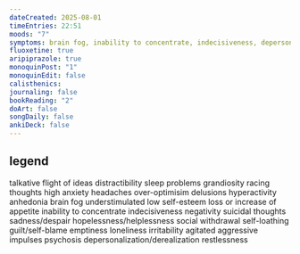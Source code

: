 ```yaml
---
dateCreated: 2025-08-01
timeEntries: 22:51
moods: "7"
symptoms: brain fog, inability to concentrate, indecisiveness, depersonalization/derealization, restlessness
fluoxetine: true
aripiprazole: true
monoquinPost: "1"
monoquinEdit: false
calisthenics: 
journaling: false
bookReading: "2"
doArt: false
songDaily: false
ankiDeck: false
---
```

## legend
talkative
flight of ideas
distractibility
sleep problems
grandiosity
racing thoughts
high anxiety
headaches
over-optimisim
delusions
hyperactivity
anhedonia
brain fog
understimulated
low self-esteem
loss or increase of appetite
inability to concentrate
indecisiveness
negativity
suicidal thoughts
sadness/despair
hopelessness/helplessness
social withdrawal
self-loathing
guilt/self-blame
emptiness
loneliness
irritability
agitated
aggressive impulses
psychosis
depersonalization/derealization
restlessness
